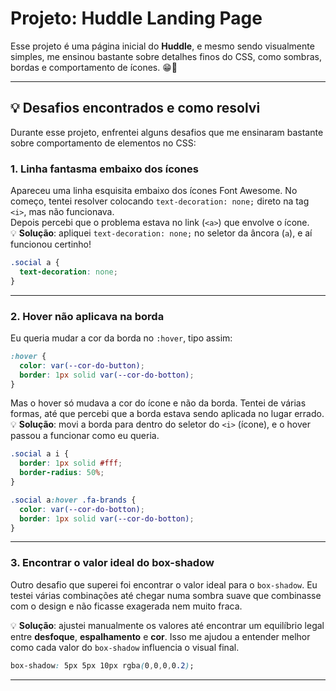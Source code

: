 # Projeto: Huddle Landing Page

Esse projeto é uma página inicial do **Huddle**, e mesmo sendo visualmente simples, me ensinou bastante sobre detalhes finos do CSS, como sombras, bordas e comportamento de ícones. 😁💜

---

## 💡 Desafios encontrados e como resolvi

Durante esse projeto, enfrentei alguns desafios que me ensinaram bastante sobre comportamento de elementos no CSS:

### 1. Linha fantasma embaixo dos ícones

Apareceu uma linha esquisita embaixo dos ícones Font Awesome. No começo, tentei resolver colocando `text-decoration: none;` direto na tag `<i>`, mas não funcionava.  
Depois percebi que o problema estava no link (`<a>`) que envolve o ícone.  
💡 **Solução**: apliquei `text-decoration: none;` no seletor da âncora (`a`), e aí funcionou certinho!

```css
.social a {
  text-decoration: none;
}
```

---

### 2. Hover não aplicava na borda

Eu queria mudar a cor da borda no `:hover`, tipo assim:

```css
:hover {
  color: var(--cor-do-button);
  border: 1px solid var(--cor-do-botton);
}
```

Mas o hover só mudava a cor do ícone e não da borda. Tentei de várias formas, até que percebi que a borda estava sendo aplicada no lugar errado.  
💡 **Solução**: movi a borda para dentro do seletor do `<i>` (ícone), e o hover passou a funcionar como eu queria.

```css
.social a i {
  border: 1px solid #fff;
  border-radius: 50%;
}

.social a:hover .fa-brands {
  color: var(--cor-do-botton);
  border: 1px solid var(--cor-do-botton);
}
```

---

### 3. Encontrar o valor ideal do box-shadow

Outro desafio que superei foi encontrar o valor ideal para o `box-shadow`. Eu testei várias combinações até chegar numa sombra suave que combinasse com o design e não ficasse exagerada nem muito fraca.  

💡 **Solução**: ajustei manualmente os valores até encontrar um equilíbrio legal entre **desfoque**, **espalhamento** e **cor**. Isso me ajudou a entender melhor como cada valor do `box-shadow` influencia o visual final.

```css
box-shadow: 5px 5px 10px rgba(0,0,0,0.2);
```

---
